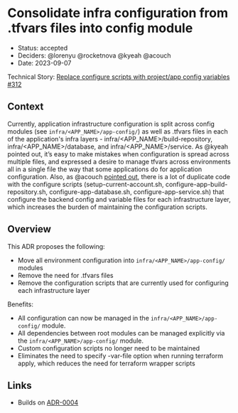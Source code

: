 # Consolidate infra configuration from .tfvars files into config module

* Status: accepted
* Deciders: @lorenyu @rocketnova @kyeah @acouch
* Date: 2023-09-07

Technical Story: [Replace configure scripts with project/app config variables #312](https://github.com/navapbc/template-infra/issues/312)

## Context

Currently, application infrastructure configuration is split across config modules (see `infra/<APP_NAME>/app-config/`) as well as .tfvars files in each of the application's infra layers - infra/<APP_NAME>/build-repository, infra/<APP_NAME>/database, and infra/<APP_NAME>/service. As @kyeah pointed out, it’s easy to make mistakes when configuration is spread across multiple files, and expressed a desire to manage tfvars across environments all in a single file the way that some applications do for application configuration. Also, as @acouch [pointed out](https://github.com/navapbc/template-infra/pull/282#discussion_r1219930653), there is a lot of duplicate code with the configure scripts (setup-current-account.sh, configure-app-build-repository.sh, configure-app-database.sh, configure-app-service.sh) that configure the backend config and variable files for each infrastructure layer, which increases the burden of maintaining the configuration scripts.

## Overview

This ADR proposes the following:

* Move all environment configuration into `infra/<APP_NAME>/app-config/` modules
* Remove the need for .tfvars files
* Remove the configuration scripts that are currently used for configuring each infrastructure layer

Benefits:

* All configuration can now be managed in the `infra/<APP_NAME>/app-config/` module.
* All dependencies between root modules can be managed explicitly via the `infra/<APP_NAME>/app-config/` module.
* Custom configuration scripts no longer need to be maintained
* Eliminates the need to specify -var-file option when running terraform apply, which reduces the need for terraform wrapper scripts

## Links

* Builds on [ADR-0004](./0004-separate-terraform-backend-configs-into-separate-config-files.md)
